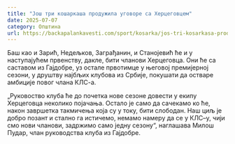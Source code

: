 ```yaml
---
title: "Још три кошаркаша продужила уговоре са Херцеговцем"
date: 2025-07-07
category: Општина
url: https://backapalankavesti.com/sport/kosarka/jos-tri-kosarkasa-produzila-ugovore-sa-hercegovcem/
---
```


Баш као и Зарић, Недељков, Заграђанин, и Станојевић ће и у наступајућем првенству, дакле, бити чланови Херцеговца. Они ће са саставом из Гајдобре, уз остале првотимце у његовој премијерној сезони, у друштву најбљих клубова из Србије, покушати да остваре амбиције повог члана КЛС-а.

„Руковоство клуба ће до почетка нове сезоне довести у екипу Херцеговца неколико појачања. Остало је само да сачекамо ко ће, након завршетка такмичења која су у току, бити слободан. Наш циљ је добро позант и стално га истичемо, немамо намеру да се у КЛС–у, чији смо нови чланови, задржимо само једну сезону“, наглашава Милош Пудар, члан руководства клуба из Гајдобре.
